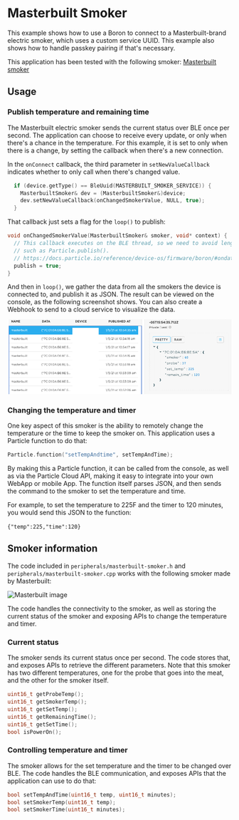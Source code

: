 # Masterbuilt Smoker

This example shows how to use a Boron to connect to a Masterbuilt-brand electric smoker, which uses a
custom service UUID. This example also shows how to handle passkey pairing if that's necessary.

This application has been tested with the following smoker:
[Masterbuilt smoker](https://www.masterbuilt.com/products/40-inch-bluetooth-digital-electric-smoker)

## Usage

### Publish temperature and remaining time

The Masterbuilt electric smoker sends the current status over BLE once per second. The application
can choose to receive every update, or only when there's a chance in the temperature. For this example, 
it is set to only when there is a change, by setting the callback when there's a new connection.

In the `onConnect` callback, the third parameter in `setNewValueCallback` indicates whether to only
call when there's changed value.
```c++
  if (device.getType() == BleUuid(MASTERBUILT_SMOKER_SERVICE)) {
    MasterbuiltSmoker& dev = (MasterbuiltSmoker&)device;
    dev.setNewValueCallback(onChangedSmokerValue, NULL, true);
  } 
```

That callback just sets a flag for the `loop()` to publish:
```c++
void onChangedSmokerValue(MasterbuiltSmoker& smoker, void* context) {
  // This callback executes on the BLE thread, so we need to avoid lengthy operations
  // such as Particle.publish().
  // https://docs.particle.io/reference/device-os/firmware/boron/#ondatareceived-
  publish = true;
}
```

And then in `loop()`, we gather the data from all the smokers the device is connected to, and
publish it as JSON. The result can be viewed on the console, as the following screenshot shows.
You can also create a Webhook to send to a cloud service to visualize the data.

![Console JSON view](console.png)


### Changing the temperature and timer

One key aspect of this smoker is the ability to remotely change the temperature or the time to
keep the smoker on. This application uses a Particle function to do that:

```c++
Particle.function("setTempAndtime", setTempAndTime);
```

By making this a Particle function, it can be called from the console, as well as via the Particle
Cloud API, making it easy to integrate into your own WebApp or mobile App. The function itself
parses JSON, and then sends the command to the smoker to set the temperature and time.

For example, to set the temperature to 225F and the timer to 120 minutes, you would send this JSON
to the function:

`{"temp":225,"time":120}`

## Smoker information

The code included in `peripherals/masterbuilt-smoker.h` and `peripherals/masterbuilt-smoker.cpp` works with
the following smoker made by Masterbuilt:

![Masterbuilt image](https://marvel-b1-cdn.bc0a.com/f00000000225238/cdn.shopify.com/s/files/1/0051/3798/9747/products/MB20075519-web_c373326f-6abc-424a-b827-21f6527a0a89_600x.jpg?v=1608644530)

The code handles the connectivity to the smoker, as well as storing the current status of the smoker and exposing
APIs to change the temperature and timer.

### Current status

The smoker sends its current status once per second. The code stores that, and exposes APIs to retrieve the
different parameters. Note that this smoker has two different temperatures, one for the probe that goes into
the meat, and the other for the smoker itself.

```c++
uint16_t getProbeTemp();
uint16_t getSmokerTemp();
uint16_t getSetTemp();
uint16_t getRemainingTime();
uint16_t getSetTime();
bool isPowerOn();
```

### Controlling temperature and timer

The smoker allows for the set temperature and the timer to be changed over BLE. The code handles the BLE
communication, and exposes APIs that the application can use to do that:

```c++
bool setTempAndTime(uint16_t temp, uint16_t minutes);
bool setSmokerTemp(uint16_t temp);
bool setSmokerTime(uint16_t minutes);
```